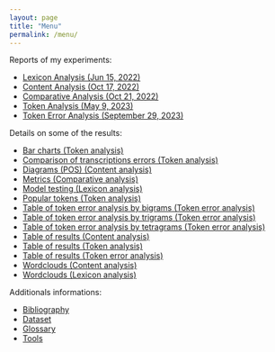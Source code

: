 ```yaml
---
layout: page
title: "Menu"
permalink: /menu/
---
```


Reports of my experiments:
- [Lexicon Analysis (Jun 15, 2022)](https://flochiff.github.io/phd/2022/06/15/Lexicon-analysis.html)
- [Content Analysis (Oct 17, 2022)](https://flochiff.github.io/phd/2022/10/17/Content-analysis.html)
- [Comparative Analysis (Oct 21, 2022)](https://flochiff.github.io/phd/2022/10/21/Comparative-analysis.html)
- [Token Analysis (May 9, 2023)](https://flochiff.github.io/phd/2023/05/09/Token-analysis.html)
- [Token Error Analysis (September 29, 2023)](https://flochiff.github.io/phd/2023/09/29/Token-error-analysis.html)

Details on some of the results:
- [Bar charts (Token analysis)](https://flochiff.github.io/phd/experiments/token_analysis/bar_charts_token_analysis.html)
- [Comparison of transcriptions errors (Token analysis)](https://flochiff.github.io/phd/experiments/token_analysis/comparison_transcriptions_errors.html)
- [Diagrams (POS) (Content analysis)](https://flochiff.github.io/phd/experiments/content_analysis/diagrams_pos_content_analysis.html)
- [Metrics (Comparative analysis)](https://flochiff.github.io/phd/experiments/comparative_analysis/metrics_comparative_analysis.html)
- [Model testing (Lexicon analysis)](https://flochiff.github.io/phd/experiments/lexicon_analysis/model_testing_lexicon_analysis.html)
- [Popular tokens (Token analysis)](https://flochiff.github.io/phd/experiments/token_analysis/popular_tokens_token_analysis.html)
- [Table of token error analysis by bigrams (Token error analysis)](https://flochiff.github.io/phd/experiments/token_error_analysis/token_error_analysis_tables/table_of_2grams.pdf)
- [Table of token error analysis by trigrams (Token error analysis)](https://flochiff.github.io/phd/experiments/token_error_analysis/token_error_analysis_tables/table_of_3grams.pdf)
- [Table of token error analysis by tetragrams (Token error analysis)](https://flochiff.github.io/phd/experiments/token_error_analysis/token_error_analysis_tables/table_of_4grams.pdf)
- [Table of results (Content analysis)](https://flochiff.github.io/phd/experiments/content_analysis/table_results_content_analysis.html)
- [Table of results (Token analysis)](https://flochiff.github.io/phd/experiments/token_analysis/table_results_token_analysis.html)
- [Table of results (Token error analysis)](https://flochiff.github.io/phd/experiments/token_error_analysis/results_from_the_token_error_analysis_tables/table_results_token_error_analysis.html)
- [Wordclouds (Content analysis)](https://flochiff.github.io/phd/experiments/content_analysis/wordclouds_content_analysis.html)
- [Wordclouds (Lexicon analysis)](https://flochiff.github.io/phd/experiments/lexicon_analysis/wordclouds_lexicon_analysis.html)

Additionals informations:
- [Bibliography](https://flochiff.github.io/phd/annexes/bibliography.html)
- [Dataset](https://flochiff.github.io/phd/dataset/dataset.html)
- [Glossary](https://flochiff.github.io/phd/annexes/glossary.html)
- [Tools](https://flochiff.github.io/phd/annexes/tools.html)